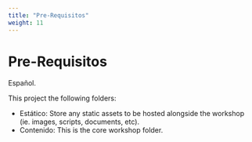 ```yaml
---
title: "Pre-Requisitos"
weight: 11
---
```


# Pre-Requisitos

Español.

This project the following folders:

- Estático: Store any static assets to be hosted alongside the workshop (ie. images, scripts, documents, etc).
- Contenido: This is the core workshop folder.
